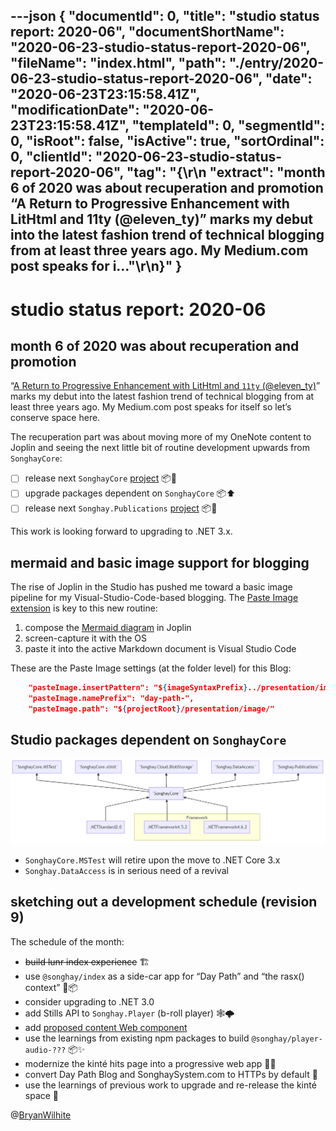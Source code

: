 ---json
{
  "documentId": 0,
  "title": "studio status report: 2020-06",
  "documentShortName": "2020-06-23-studio-status-report-2020-06",
  "fileName": "index.html",
  "path": "./entry/2020-06-23-studio-status-report-2020-06",
  "date": "2020-06-23T23:15:58.41Z",
  "modificationDate": "2020-06-23T23:15:58.41Z",
  "templateId": 0,
  "segmentId": 0,
  "isRoot": false,
  "isActive": true,
  "sortOrdinal": 0,
  "clientId": "2020-06-23-studio-status-report-2020-06",
  "tag": "{\r\n  \"extract\": \"month 6 of 2020 was about recuperation and promotion “A Return to Progressive Enhancement with LitHtml and 11ty (@eleven_ty)” marks my debut into the latest fashion trend of technical blogging from at least three years ago. My Medium.com post speaks for i…\"\r\n}"
}
---

# studio status report: 2020-06

## month 6 of 2020 was about recuperation and promotion

“[A Return to Progressive Enhancement with LitHtml and `11ty` (@eleven_ty)](https://medium.com/@bryan.wilhite/a-return-to-progressive-enhancement-with-lithtml-and-11ty-eleven-ty-e3e7e73fec9d)” marks my debut into the latest fashion trend of technical blogging from at least three years ago. My Medium.com post speaks for itself so let’s conserve space here.

The recuperation part was about moving more of my OneNote content to Joplin and seeing the next little bit of routine development upwards from `SonghayCore`:

- [ ] release next `SonghayCore` [project](https://github.com/BryanWilhite/SonghayCore/projects/17) 📦🚀
- [ ] upgrade packages dependent on `SonghayCore` 📦⬆
- [ ] release next `Songhay.Publications` [project](https://github.com/BryanWilhite/Songhay.Publications/projects/3) 📦🚀

This work is looking forward to upgrading to .NET 3.x.

## mermaid and basic image support for blogging

The rise of Joplin in the Studio has pushed me toward a basic image pipeline for my Visual-Studio-Code-based blogging. The [Paste Image extension](https://marketplace.visualstudio.com/items?itemName=mushan.vscode-paste-image) is key to this new routine:

1) compose the [Mermaid diagram](https://mermaid-js.github.io/mermaid/#/flowchart) in Joplin
2) screen-capture it with the OS
3) paste it into the active Markdown document is Visual Studio Code

These are the Paste Image settings (at the folder level) for this Blog:

```json
    "pasteImage.insertPattern": "${imageSyntaxPrefix}../presentation/image/${imageFileName}${imageSyntaxSuffix}",
    "pasteImage.namePrefix": "day-path-",
    "pasteImage.path": "${projectRoot}/presentation/image/"
```

## Studio packages dependent on `SonghayCore`

![Studio packages dependent on `SonghayCore`](../../image/day-path-2020-06-23-18-22-10.png)

- `SonghayCore.MSTest` will retire upon the move to .NET Core 3.x
- `Songhay.DataAccess` is in serious need of a revival

## sketching out a development schedule (revision 9)

The schedule of the month:

- ~~build lunr index experience~~ 🏗
- use `@songhay/index` as a side-car app for “Day Path” and “the rasx() context” 🚛📦
- consider upgrading to .NET 3.0
- add Stills API to `Songhay.Player` (b-roll player) 🕸🌩
- add [proposed content Web component](https://github.com/BryanWilhite/songhay-web-components/issues/10)
- use the learnings from existing npm packages to build `@songhay/player-audio-???` 📦✨
- modernize the kinté hits page into a progressive web app 💄✨
- convert Day Path Blog and SonghaySystem.com to HTTPs by default 🔐
- use the learnings of previous work to upgrade and re-release the kinté space 🚀

@[BryanWilhite](https://twitter.com/BryanWilhite)
